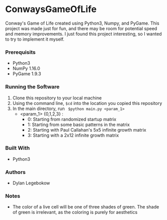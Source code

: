 # ConwaysGameOfLife
Conway's Game of Life created using Python3, Numpy, and PyGame. This project was made just for fun, and there may be room for potential speed and memory improvements. I just found this project interesting, so I wanted to try to implement it myself.

### Prerequisits
- Python3
- NumPy 1.16.0
- PyGame 1.9.3

### Running the Software
1. Clone this repository to your local machine
2. Using the command line, ``` $cd ``` into the location you copied this repository
3. In the main directory, run ``` $python main.py <param_1>```<br>
	- <param_1> {0,1,2,3} : 
		- 0: Starting from randomized startup matrix
		- 1: Starting from some basic patterns in the matrix
		- 2: Starting with Paul Callahan's 5x5 infinite growth matrix
		- 3: Starting with a 2x12 infinite growth matrix<br>
  
### Built With
- Python3

### Authors
- Dylan Legebokow

### Notes
- The color of a live cell will be one of three shades of green. The shade of green is irrelevant, as the coloring is purely for aesthetics
